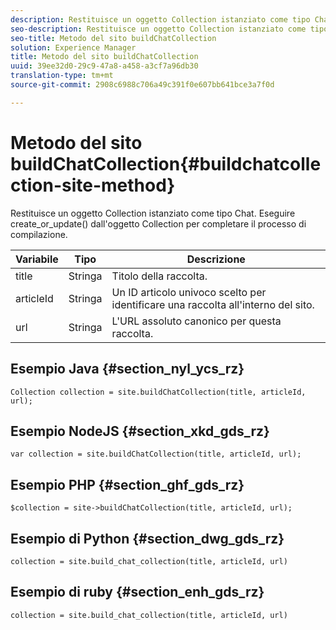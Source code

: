 ```yaml
---
description: Restituisce un oggetto Collection istanziato come tipo Chat. Eseguire create_or_update() dall'oggetto Collection per completare il processo di compilazione.
seo-description: Restituisce un oggetto Collection istanziato come tipo Chat. Eseguire create_or_update() dall'oggetto Collection per completare il processo di compilazione.
seo-title: Metodo del sito buildChatCollection
solution: Experience Manager
title: Metodo del sito buildChatCollection
uuid: 39ee32d0-29c9-47a8-a458-a3cf7a96db30
translation-type: tm+mt
source-git-commit: 2908c6988c706a49c391f0e607bb641bce3a7f0d

---
```



# Metodo del sito buildChatCollection{#buildchatcollection-site-method}

Restituisce un oggetto Collection istanziato come tipo Chat. Eseguire create_or_update() dall'oggetto Collection per completare il processo di compilazione.

| Variabile | Tipo | Descrizione |
|--- |--- |--- |
| title | Stringa | Titolo della raccolta. |
| articleId | Stringa | Un ID articolo univoco scelto per identificare una raccolta all'interno del sito. |
| url | Stringa | L'URL assoluto canonico per questa raccolta. |

## Esempio Java {#section_nyl_ycs_rz}

```
Collection collection = site.buildChatCollection(title, articleId, url); 
```

## Esempio NodeJS {#section_xkd_gds_rz}

```
var collection = site.buildChatCollection(title, articleId, url); 
```

## Esempio PHP {#section_ghf_gds_rz}

```
$collection = site->buildChatCollection(title, articleId, url); 
```

## Esempio di Python {#section_dwg_gds_rz}

```
collection = site.build_chat_collection(title, articleId, url) 
```

## Esempio di ruby {#section_enh_gds_rz}

```
collection = site.build_chat_collection(title, articleId, url)
```
